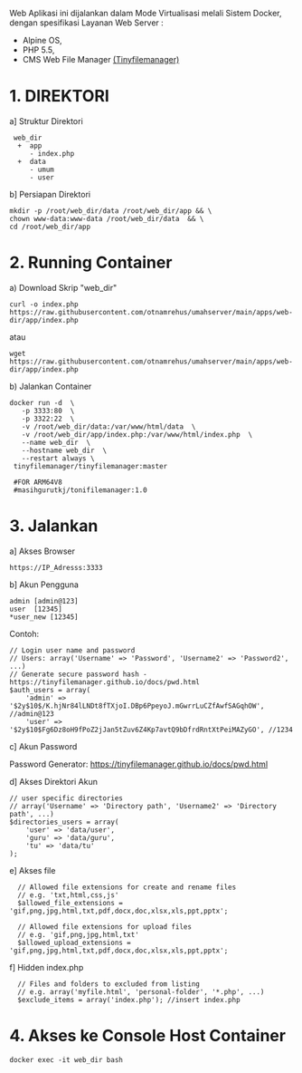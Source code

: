 Web Aplikasi ini dijalankan dalam Mode Virtualisasi melali Sistem Docker, dengan spesifikasi Layanan Web Server :
- Alpine OS,
- PHP 5.5,
- CMS Web File Manager [(Tinyfilemanager)](https://tinyfilemanager.github.io)

# 1. DIREKTORI #
a] Struktur Direktori

     web_dir
      +  app
         - index.php
      +  data
         - umum
         - user
         
b] Persiapan Direktori

    mkdir -p /root/web_dir/data /root/web_dir/app && \
    chown www-data:www-data /root/web_dir/data  && \
    cd /root/web_dir/app
    

# 2. Running Container  # 
a) Download Skrip "web_dir"

    curl -o index.php https://raw.githubusercontent.com/otnamrehus/umahserver/main/apps/web-dir/app/index.php
    
   atau 

    wget https://raw.githubusercontent.com/otnamrehus/umahserver/main/apps/web-dir/app/index.php

b) Jalankan Container

    docker run -d  \
       -p 3333:80  \
       -p 3322:22  \
       -v /root/web_dir/data:/var/www/html/data  \
       -v /root/web_dir/app/index.php:/var/www/html/index.php  \
       --name web_dir  \
       --hostname web_dir  \
       --restart always \
     tinyfilemanager/tinyfilemanager:master
     
     #FOR ARM64V8
     #masihgurutkj/tonifilemanager:1.0

# 3. Jalankan  #
   a] Akses Browser
    
    https://IP_Adresss:3333
   
  
   b] Akun Pengguna
   
    admin [admin@123]
    user  [12345]
    *user_new [12345]

Contoh:

    // Login user name and password
    // Users: array('Username' => 'Password', 'Username2' => 'Password2', ...)
    // Generate secure password hash - https://tinyfilemanager.github.io/docs/pwd.html
    $auth_users = array(
        'admin' => '$2y$10$/K.hjNr84lLNDt8fTXjoI.DBp6PpeyoJ.mGwrrLuCZfAwfSAGqhOW', //admin@123
        'user' => '$2y$10$Fg6Dz8oH9fPoZ2jJan5tZuv6Z4Kp7avtQ9bDfrdRntXtPeiMAZyGO', //1234

   c] Akun Password
   
   Password Generator: https://tinyfilemanager.github.io/docs/pwd.html



   d] Akses Direktori Akun
   
    // user specific directories
    // array('Username' => 'Directory path', 'Username2' => 'Directory path', ...)
    $directories_users = array(
        'user' => 'data/user',
        'guru' => 'data/guru',
        'tu' => 'data/tu'
    );

   e] Akses file 

      // Allowed file extensions for create and rename files
      // e.g. 'txt,html,css,js'
      $allowed_file_extensions = 'gif,png,jpg,html,txt,pdf,docx,doc,xlsx,xls,ppt,pptx';
 
      // Allowed file extensions for upload files
      // e.g. 'gif,png,jpg,html,txt'
      $allowed_upload_extensions = 'gif,png,jpg,html,txt,pdf,docx,doc,xlsx,xls,ppt,pptx';

   f] Hidden index.php

      // Files and folders to excluded from listing
      // e.g. array('myfile.html', 'personal-folder', '*.php', ...)
      $exclude_items = array('index.php'); //insert index.php




# 4. Akses ke Console Host Container  #
    docker exec -it web_dir bash
